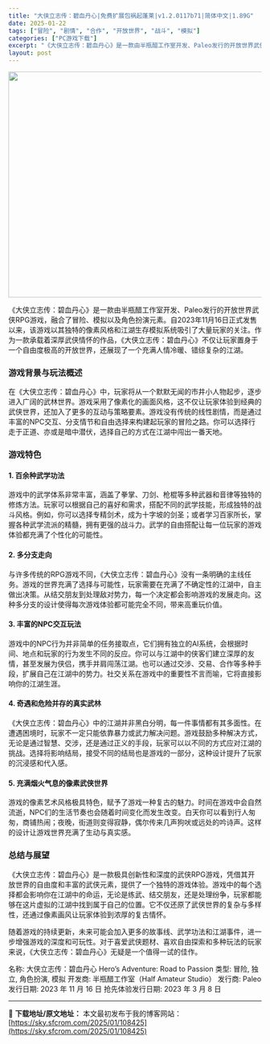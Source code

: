 ```yaml
---
title: "大侠立志传：碧血丹心|免费扩展包祸起蓬莱|v1.2.0117b71|简体中文|1.89G"
date: 2025-01-22
tags: ["冒险", "剧情", "合作", "开放世界", "战斗", "模拟"]
categories: ["PC游戏下载"]
excerpt: "《大侠立志传：碧血丹心》是一款由半瓶醋工作室开发、Paleo发行的开放世界武侠RPG游戏，融合了冒险、模拟以及角色扮演元素。自2023年11月16日正式发售以来，该游戏以其独特的像素风格和江湖生存模拟系统吸引了大量玩家的关注。作为一款承载着深厚武侠情怀的作品，《大侠立志传：碧血丹心》不仅让玩家置身于&hellip;"
layout: post
---
```


<img class="aligncenter size-full wp-image-108426" src="https://sky.sfcrom.com/wp-content/uploads/2025/01/202501220614514.webp" alt="" width="800" height="450" />

《大侠立志传：碧血丹心》是一款由半瓶醋工作室开发、Paleo发行的开放世界武侠RPG游戏，融合了冒险、模拟以及角色扮演元素。自2023年11月16日正式发售以来，该游戏以其独特的像素风格和江湖生存模拟系统吸引了大量玩家的关注。作为一款承载着深厚武侠情怀的作品，《大侠立志传：碧血丹心》不仅让玩家置身于一个自由度极高的开放世界，还展现了一个充满人情冷暖、错综复杂的江湖。
<h3>游戏背景与玩法概述</h3>
在《大侠立志传：碧血丹心》中，玩家将从一个默默无闻的市井小人物起步，逐步进入广阔的武林世界。游戏采用了像素化的画面风格，这不仅让玩家体验到经典的武侠世界，还加入了更多的互动与策略要素。游戏没有传统的线性剧情，而是通过丰富的NPC交互、分支情节和自由选择来构建起玩家的冒险之路。你可以选择行走于正道、亦或是暗中潜伏，选择自己的方式在江湖中闯出一番天地。
<h3>游戏特色</h3>
<h4>1. <strong>百余种武学功法</strong></h4>
游戏中的武学体系非常丰富，涵盖了拳掌、刀剑、枪棍等多种武器和音律等独特的修炼方法。玩家可以根据自己的喜好和需求，搭配不同的武学技能，形成独特的战斗风格。例如，你可以选择专精剑术，成为十字坡的剑圣；或者学习百家所长，掌握各种武学流派的精髓，拥有更强的战斗力。武学的自由搭配让每一位玩家的游戏体验都充满了个性化的可能性。
<h4>2. <strong>多分支走向</strong></h4>
与许多传统的RPG游戏不同，《大侠立志传：碧血丹心》没有一条明确的主线任务。游戏的世界充满了选择与可能性，玩家需要在充满了不确定性的江湖中，自主做出决策。从结交朋友到处理敌对势力，每一个决定都会影响游戏的发展走向。这种多分支的设计使得每次游戏体验都可能完全不同，带来高重玩价值。
<h4>3. <strong>丰富的NPC交互玩法</strong></h4>
游戏中的NPC行为并非简单的任务接取点，它们拥有独立的AI系统，会根据时间、地点和玩家的行为发生不同的反应。你可以与江湖中的侠客们建立深厚的友情，甚至发展为侠侣，携手并肩闯荡江湖。也可以通过交涉、交易、合作等多种手段，扩展自己在江湖中的势力。社交关系在游戏中的重要性不言而喻，它将直接影响你的江湖生涯。
<h4>4. <strong>奇遇和危险并存的真实武林</strong></h4>
《大侠立志传：碧血丹心》中的江湖并非黑白分明，每一件事情都有其多面性。在遭遇困境时，玩家不一定只能依靠暴力或武力解决问题。游戏鼓励多种解决方式，无论是通过智慧、交涉，还是通过正义的手段，玩家可以以不同的方式应对江湖的挑战。选择将影响结局，接受不同的结局也是游戏的一部分，这种设计提升了玩家的沉浸感和代入感。
<h4>5. <strong>充满烟火气息的像素武侠世界</strong></h4>
游戏的像素艺术风格极具特色，赋予了游戏一种复古的魅力。时间在游戏中会自然流逝，NPC们的生活节奏也会随着时间变化而发生改变。白天你可以看到行人匆匆，商铺热闹；夜晚，街道则变得寂静，偶尔传来几声狗吠或远处的吟诗声。这样的设计让游戏世界充满了生动与真实感。
<h3>总结与展望</h3>
《大侠立志传：碧血丹心》是一款极具创新性和深度的武侠RPG游戏，凭借其开放世界的自由度和丰富的武侠元素，提供了一个独特的游戏体验。游戏中的每个选择都会影响你在江湖中的命运，无论是练武、结交朋友，还是处理纷争，玩家都能够在这片虚拟的江湖中找到属于自己的位置。它不仅还原了武侠世界的复杂与多样性，还通过像素画风让玩家体验到浓厚的复古情怀。

随着游戏的持续更新，未来可能会加入更多的故事线、武学功法和江湖事件，进一步增强游戏的深度和可玩性。对于喜爱武侠题材、喜欢自由探索和多种玩法的玩家来说，《大侠立志传：碧血丹心》无疑是一个值得一试的佳作。

名称: 大侠立志传：碧血丹心 Hero’s Adventure: Road to Passion
类型: 冒险, 独立, 角色扮演, 模拟
开发商: 半瓶醋工作室（Half Amateur Studio）
发行商: Paleo
发行日期: 2023 年 11 月 16 日
抢先体验发行日期: 2023 年 3 月 8 日

---
📖 **下载地址/原文地址：** 本文最初发布于我的博客网站：[https://sky.sfcrom.com/2025/01/108425](https://sky.sfcrom.com/2025/01/108425)
